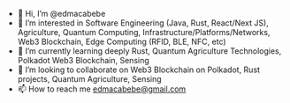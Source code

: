 - 👋 Hi, I’m @edmacabebe
- 👀 I’m interested in Software Engineering (Java, Rust, React/Next JS), Agriculture, Quantum Computing, Infrastructure/Platforms/Networks, Web3 Blockchain, Edge Computing (RFID, BLE, NFC, etc)
- 🌱 I’m currently learning deeply Rust, Quantum Agriculture Technologies, Polkadot Web3 Blockchain, Sensing
- 💞️ I’m looking to collaborate on Web3 Blockchain on Polkadot, Rust projects, Quantum Agriculture, Sensing
- 📫 How to reach me edmacabebe@gmail.com

<!---
edmacabebe/edmacabebe is a ✨ special ✨ repository because its `README.md` (this file) appears on your GitHub profile.
You can click the Preview link to take a look at your changes.
--->
